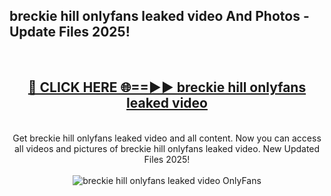 <h2>breckie hill onlyfans leaked video And Photos - Update Files 2025!</h2>
<br>
<div align="center">
<h2><a href="https://betterlinks.top/A2PfLJ" rel="nofollow">🔴 CLICK HERE 🌐==►► breckie hill onlyfans leaked video</a></h2>
<br>
Get breckie hill onlyfans leaked video and all content. Now you can access all videos and pictures of breckie hill onlyfans leaked video. New Updated Files 2025!
<br>
<br>
<a href="https://betterlinks.top/A2PfLJ" rel="nofollow" data-target="animated-image.originalLink"><img src="https://i.imgur.com/dJHk4Zq.gif" alt="breckie hill onlyfans leaked video OnlyFans" style="max-width: 100%; display: inline-block;" data-target="animated-image.originalImage"></a>
</div>
<br>